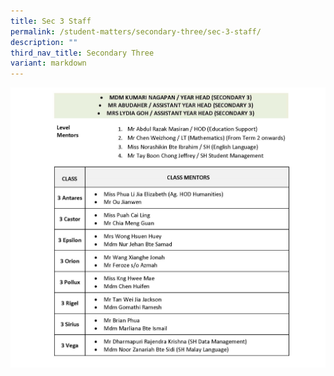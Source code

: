 ```yaml
---
title: Sec 3 Staff
permalink: /student-matters/secondary-three/sec-3-staff/
description: ""
third_nav_title: Secondary Three
variant: markdown
---
```

![](/images/YH_AYH_LM_CMs_2025_Page_3.jpg)